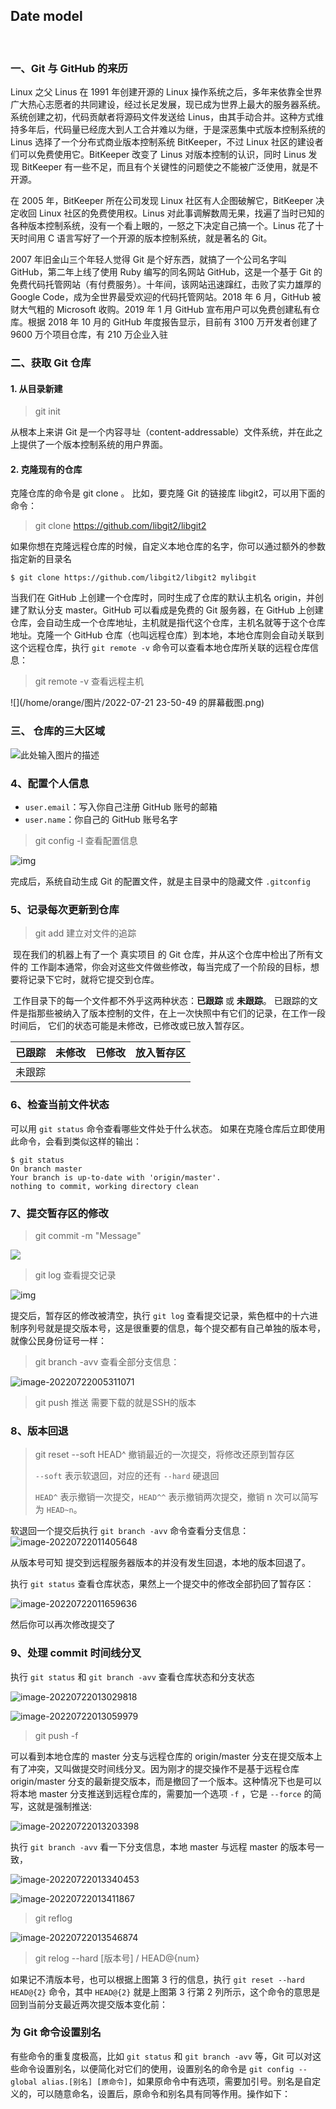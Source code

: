 ## Date model 

​	

### 一、Git 与 GitHub 的来历

Linux 之父 Linus 在 1991 年创建开源的 Linux 操作系统之后，多年来依靠全世界广大热心志愿者的共同建设，经过长足发展，现已成为世界上最大的服务器系统。系统创建之初，代码贡献者将源码文件发送给 Linus，由其手动合并。这种方式维持多年后，代码量已经庞大到人工合并难以为继，于是深恶集中式版本控制系统的 Linus 选择了一个分布式商业版本控制系统 BitKeeper，不过 Linux 社区的建设者们可以免费使用它。BitKeeper 改变了 Linus 对版本控制的认识，同时 Linus 发现 BitKeeper 有一些不足，而且有个关键性的问题使之不能被广泛使用，就是不开源。

在 2005 年，BitKeeper 所在公司发现 Linux 社区有人企图破解它，BitKeeper 决定收回 Linux 社区的免费使用权。Linus 对此事调解数周无果，找遍了当时已知的各种版本控制系统，没有一个看上眼的，一怒之下决定自己搞一个。Linus 花了十天时间用 C 语言写好了一个开源的版本控制系统，就是著名的 Git。

2007 年旧金山三个年轻人觉得 Git 是个好东西，就搞了一个公司名字叫 GitHub，第二年上线了使用 Ruby 编写的同名网站 GitHub，这是一个基于 Git 的免费代码托管网站（有付费服务）。十年间，该网站迅速蹿红，击败了实力雄厚的 Google Code，成为全世界最受欢迎的代码托管网站。2018 年 6 月，GitHub 被财大气粗的 Microsoft 收购。2019 年 1 月 GitHub 宣布用户可以免费创建私有仓库。根据 2018 年 10 月的 GitHub 年度报告显示，目前有 3100 万开发者创建了 9600 万个项目仓库，有 210 万企业入驻

### 二、获取 Git 仓库

#### 1. 从目录新建

> git init

从根本上来讲 Git 是一个内容寻址（content-addressable）文件系统，并在此之上提供了一个版本控制系统的用户界面。

#### 2. 克隆现有的仓库

克隆仓库的命令是 git clone <url> 。 比如，要克隆 Git 的链接库 libgit2，可以用下面的命令：

> git clone https://github.com/libgit2/libgit2

如果你想在克隆远程仓库的时候，自定义本地仓库的名字，你可以通过额外的参数指定新的目录名

```shell
$ git clone https://github.com/libgit2/libgit2 mylibgit
```

当我们在 GitHub 上创建一个仓库时，同时生成了仓库的默认主机名 origin，并创建了默认分支 master。GitHub 可以看成是免费的 Git 服务器，在 GitHub 上创建仓库，会自动生成一个仓库地址，主机就是指代这个仓库，主机名就等于这个仓库地址。克隆一个 GitHub 仓库（也叫远程仓库）到本地，本地仓库则会自动关联到这个远程仓库，执行 `git remote -v` 命令可以查看本地仓库所关联的远程仓库信息：

> git remote -v 查看远程主机

![](/home/orange/图片/2022-07-21 23-50-49 的屏幕截图.png)

### 三、 仓库的三大区域

![此处输入图片的描述](https://doc.shiyanlou.com/document-uid310176labid9805timestamp1548755776759.png)

### 4、配置个人信息

- `user.email`：写入你自己注册 GitHub 账号的邮箱
- `user.name`：你自己的 GitHub 账号名字

> git config -l 查看配置信息

![img](https://doc.shiyanlou.com/document-uid310176labid9805timestamp1548755913772.png)

完成后，系统自动生成 Git 的配置文件，就是主目录中的隐藏文件 `.gitconfig` 

### 

### 5、记录每次更新到仓库

> git add 建立对文件的追踪

​	现在我们的机器上有了一个 真实项目 的 Git 仓库，并从这个仓库中检出了所有文件的 工作副本通常，你会对这些文件做些修改，每当完成了一个阶段的目标，想要将记录下它时，就将它提交到仓库。

​	工作目录下的每一个文件都不外乎这两种状态：**已跟踪** 或 **未跟踪**。 已跟踪的文件是指那些被纳入了版本控制的文件，在上一次快照中有它们的记录，在工作一段时间后， 它们的状态可能是未修改，已修改或已放入暂存区。

| 已跟踪 | 未修改 | 已修改 | 放入暂存区 |
| ------ | ------ | ------ | ---------- |
| 未跟踪 |        |        |            |



### 6、检查当前文件状态	

可以用 `git status` 命令查看哪些文件处于什么状态。 如果在克隆仓库后立即使用此命令，会看到类似这样的输出：

```she
$ git status
On branch master
Your branch is up-to-date with 'origin/master'.
nothing to commit, working directory clean
```

### 7、提交暂存区的修改

> git commit -m "Message"

![](/home/orange/snap/typora/57/.config/Typora/typora-user-images/image-20220722004948367.png)



> git log 查看提交记录

![img](https://doc.shiyanlou.com/document-uid310176labid9805timestamp1548755946170.png)

提交后，暂存区的修改被清空，执行 `git log` 查看提交记录，紫色框中的十六进制序列号就是提交版本号，这是很重要的信息，每个提交都有自己单独的版本号，就像公民身份证号一样：

> git branch -avv  查看全部分支信息：

![image-20220722005311071](/home/orange/snap/typora/57/.config/Typora/typora-user-images/image-20220722005311071.png)

> git push 推送 需要下载的就是SSH的版本

### 8、版本回退

> git reset --soft HEAD^ 撤销最近的一次提交，将修改还原到暂存区
>
> `--soft` 表示软退回，对应的还有 `--hard` 硬退回
>
> `HEAD^` 表示撤销一次提交，`HEAD^^` 表示撤销两次提交，撤销 n 次可以简写为 `HEAD~n`。

软退回一个提交后执行 `git branch -avv` 命令查看分支信息：![image-20220722011405648](/home/orange/snap/typora/57/.config/Typora/typora-user-images/image-20220722011405648.png)

从版本号可知 提交到远程服务器版本的并没有发生回退，本地的版本回退了。

执行 `git status` 查看仓库状态，果然上一个提交中的修改全部扔回了暂存区：

![image-20220722011659636](/home/orange/snap/typora/57/.config/Typora/typora-user-images/image-20220722011659636.png)

然后你可以再次修改提交了

### 9、处理 commit 时间线分叉

执行 `git status` 和 `git branch -avv` 查看仓库状态和分支状态

![image-20220722013029818](/home/orange/snap/typora/57/.config/Typora/typora-user-images/image-20220722013029818.png)

![image-20220722013059979](/home/orange/snap/typora/57/.config/Typora/typora-user-images/image-20220722013059979.png)

> git push -f 

可以看到本地仓库的 master 分支与远程仓库的 origin/master 分支在提交版本上有了冲突，又叫做提交时间线分叉。因为刚才的提交操作不是基于远程仓库 origin/master 分支的最新提交版本，而是撤回了一个版本。这种情况下也是可以将本地 master 分支推送到远程仓库的，需要加一个选项 `-f` ，它是 `--force` 的简写，这就是强制推送:

![image-20220722013203398](/home/orange/snap/typora/57/.config/Typora/typora-user-images/image-20220722013203398.png)

执行 `git branch -avv` 看一下分支信息，本地 master 与远程 master 的版本号一致，

![image-20220722013340453](/home/orange/snap/typora/57/.config/Typora/typora-user-images/image-20220722013340453.png)

![image-20220722013411867](/home/orange/snap/typora/57/.config/Typora/typora-user-images/image-20220722013411867.png)

> git reflog 

![image-20220722013546874](/home/orange/snap/typora/57/.config/Typora/typora-user-images/image-20220722013546874.png)

> git relog --hard [版本号] / HEAD@{num}

如果记不清版本号，也可以根据上图第 3 行的信息，执行 `git reset --hard HEAD@{2}` 命令，其中 `HEAD@{2}` 就是上图第 3 行第 2 列所示，这个命令的意思是回到当前分支最近两次提交版本变化前：

### 为 Git 命令设置别名

有些命令的重复度极高，比如 `git status` 和 `git branch -avv` 等，Git 可以对这些命令设置别名，以便简化对它们的使用，设置别名的命令是 `git config --global alias.[别名] [原命令]`，如果原命令中有选项，需要加引号。别名是自定义的，可以随意命名，设置后，原命令和别名具有同等作用。操作如下：